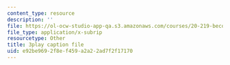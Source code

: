 ```yaml
---
content_type: resource
description: ''
file: https://ol-ocw-studio-app-qa.s3.amazonaws.com/courses/20-219-becoming-the-next-bill-nye-writing-and-hosting-the-educational-show-january-iap-2015/e92be9692f8ef459a2a22ad7f2f17170_kQnA60blp6o.srt
file_type: application/x-subrip
resourcetype: Other
title: 3play caption file
uid: e92be969-2f8e-f459-a2a2-2ad7f2f17170
---
```

